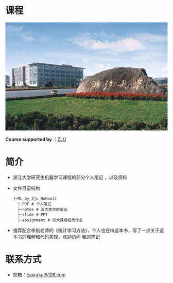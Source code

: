 # 课程

![zju](Image/zju.jpeg)

**Course supported by ：**[ZJU](http://www.zjuvipai.com/)



# 简介

- 浙江大学研究生机器学习课程的部分个人笔记 ，以及资料

- 文件目录结构

  ```
  ├─ML_by_Zju_HuHaoJi
  	├─PDF # 个人笔记
  	├─notes # 浙大老师的笔记
  	├─slide # PPT
  	├─assignment # 浙大课后纸质作业 
  ```

- 推荐配合李航老师的《统计学习方法》，个人也在啃这本书，写了一点关于这本书的理解和代码实现，欢迎访问 [我的笔记](https://github.com/tsuirak/Statistical-Learning-Methods-lihang)

# 联系方式

- 邮箱：tsuiraku@126.com



